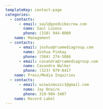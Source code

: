 ```yaml
---
templateKey: contact-page
categories:
  - contacts:
      - email: saul@goodvibecrew.com
        name: Saul Luzeus
        phone: (310) 944-8080
    name: Management
  - contacts:
      - email: joshua@rcwmediagroup.com
        name: Joshua Pinkay
        phone: (504) 274-5086
      - email: casandra@rcwmediagroup.com
        name: Casandra Walker
        phone: (323) 979-8417
    name: Press/Media Inquiries
  - contacts:
      - email: winwinmusic1@gmail.com
        name: Jay Dnairo
        phone: 310-904-3407
    name: Record Label
---
```


